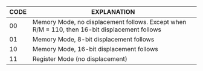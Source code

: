| CODE | EXPLANATION |
|---|---|
| 00 | Memory Mode, no displacement follows. Except when R/M = 110, then 16-bit displacement follows |
| 01 | Memory Mode, 8-bit displacement follows |
| 10 | Memory Mode, 16-bit displacement follows |
| 11 | Register Mode (no displacement) |